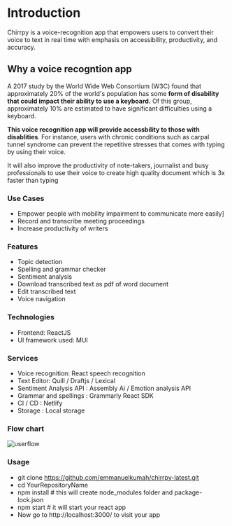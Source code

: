 # Introduction

Chirrpy is a voice-recognition app that empowers users to convert their voice to text in real time with emphasis on accessibility, productivity, and accuracy.

## Why a voice recogntion app

A 2017 study by the World Wide Web Consortium (W3C) found that approximately 20% of the world's population has some **form of disability that could impact their ability to use a keyboard.** Of this group, approximately 10% are estimated to have significant difficulties using a keyboard.

**This voice recognition app will provide accessbility to those with disablities**. For instance, users with chronic conditions such as carpal tunnel syndrome can prevent the repetitive stresses that comes with typing by using their voice.

It will also improve the productivity of note-takers, journalist and busy professionals to use their voice to create high quality document which is 3x faster than typing

### Use Cases

- Empower people with mobility impairment to communicate more easily]
- Record and transcribe meeting proceedings
- Increase productivity of writers

### Features

- Topic detection
- Spelling and grammar checker
- Sentiment analysis
- Download transcribed text as pdf of word document
- Edit transcribed text
- Voice navigation

### Technologies
- Frontend: ReactJS
- UI framework used: MUI

### Services

- Voice recognition: React speech recognition
- Text Editor: Quill / Draftjs / Lexical
- Sentiment Analysis API : Assembly Ai / Emotion analysis API
- Grammar and spellings : Grammarly React SDK
- CI / CD : Netlify
- Storage : Local storage

### Flow chart

![userflow](https://github.com/emmanuelkumah/chirrpy-latest/assets/5445592/9afcd834-7e83-4a52-a658-ae3336536826)

### Usage

- git clone https://github.com/emmanuelkumah/chirrpy-latest.git
- cd YourRepositoryName
- npm install # this will create node_modules folder and package-lock.json
- npm start # it will start your react app
- Now go to http://localhost:3000/ to visit your app
